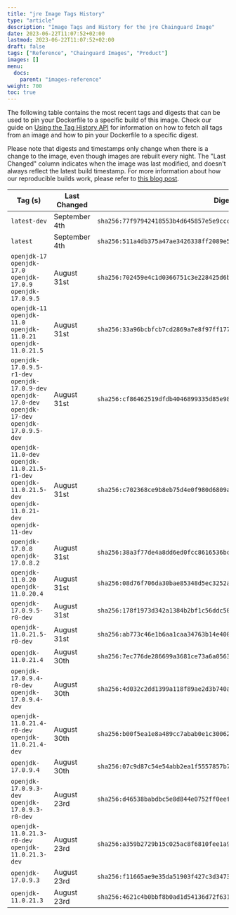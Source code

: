 ```yaml
---
title: "jre Image Tags History"
type: "article"
description: "Image Tags and History for the jre Chainguard Image"
date: 2023-06-22T11:07:52+02:00
lastmod: 2023-06-22T11:07:52+02:00
draft: false
tags: ["Reference", "Chainguard Images", "Product"]
images: []
menu:
  docs:
    parent: "images-reference"
weight: 700
toc: true
---
```


The following table contains the most recent tags and digests that can be used to pin your Dockerfile to a specific build of this image. Check our guide on [Using the Tag History API](/chainguard/chainguard-images/using-the-tag-history-api/) for information on how to fetch all tags from an image and how to pin your Dockerfile to a specific digest.

Please note that digests and timestamps only change when there is a change to the image, even though images are rebuilt every night. The "Last Changed" column indicates when the image was last modified, and doesn't always reflect the latest build timestamp. For more information about how our reproducible builds work, please refer to [this blog post](https://www.chainguard.dev/unchained/reproducing-chainguards-reproducible-image-builds).

| Tag (s)                                                                                                       | Last Changed  | Digest                                                                    |
|---------------------------------------------------------------------------------------------------------------|---------------|---------------------------------------------------------------------------|
|  `latest-dev`                                                                                                 | September 4th | `sha256:77f97942418553b4d645857e5e9ccc28e9aeda56fa593fec182ecf376b84526f` |
|  `latest`                                                                                                     | September 4th | `sha256:511a4db375a47ae3426338ff2089e5da9ad009467072d598cfd3d8a245d95493` |
|  `openjdk-17` `openjdk-17.0` `openjdk-17.0.9` `openjdk-17.0.9.5`                                              | August 31st   | `sha256:702459e4c1d0366751c3e228425d6bb98897e7d3def2c907209ed8d7fa5bcb6e` |
|  `openjdk-11` `openjdk-11.0` `openjdk-11.0.21` `openjdk-11.0.21.5`                                            | August 31st   | `sha256:33a96bcbfcb7cd2869a7e8f97ff177b58d5f7d48c8b94af0c10d65b51b8bba02` |
|  `openjdk-17.0.9.5-r1-dev` `openjdk-17.0.9-dev` `openjdk-17.0-dev` `openjdk-17-dev` `openjdk-17.0.9.5-dev`    | August 31st   | `sha256:cf86462519dfdb4046899335d85e980bafe531c552d7499edcc67e8def3a8a7b` |
|  `openjdk-11.0-dev` `openjdk-11.0.21.5-r1-dev` `openjdk-11.0.21.5-dev` `openjdk-11.0.21-dev` `openjdk-11-dev` | August 31st   | `sha256:c702368ce9b8eb75d4e0f980d6809a36f28c48ed525f012a9de4302d273c32e9` |
|  `openjdk-17.0.8` `openjdk-17.0.8.2`                                                                          | August 31st   | `sha256:38a3f77de4a8dd6ed0fcc8616536bc04d5d4d3e58501fd3b8fd8a4c85e348f39` |
|  `openjdk-11.0.20` `openjdk-11.0.20.4`                                                                        | August 31st   | `sha256:08d76f706da30bae85348d5ec3252a8fa56749d660de21f5e9b8eba800ed740d` |
|  `openjdk-17.0.9.5-r0-dev`                                                                                    | August 31st   | `sha256:178f1973d342a1384b2bf1c56ddc5026cd03c0ca282f4f401779f045f00d7045` |
|  `openjdk-11.0.21.5-r0-dev`                                                                                   | August 31st   | `sha256:ab773c46e1b6aa1caa34763b14e400892b9e8d0f869f3adf22567a1293971bcf` |
|  `openjdk-11.0.21.4`                                                                                          | August 30th   | `sha256:7ec776de286699a3681ce73a6a0563825425a81d00d75f66f13c62f8aeff12b0` |
|  `openjdk-17.0.9.4-r0-dev` `openjdk-17.0.9.4-dev`                                                             | August 30th   | `sha256:4d032c2dd1399a118f89ae2d3b740aa6a88851c4442328bc98011ebffdce1295` |
|  `openjdk-11.0.21.4-r0-dev` `openjdk-11.0.21.4-dev`                                                           | August 30th   | `sha256:b00f5ea1e8a489cc7abab0e1c300620703600d54a2862ec3acc5a98b2ab5c83f` |
|  `openjdk-17.0.9.4`                                                                                           | August 30th   | `sha256:07c9d87c54e54abb2ea1f5557857b7374274b3770d08b68abace6a799d961005` |
|  `openjdk-17.0.9.3-dev` `openjdk-17.0.9.3-r0-dev`                                                             | August 23rd   | `sha256:d46538babdbc5e8d844e0752ff0eeff3b7cab94b79f0cc2f0699dcf1d48a009f` |
|  `openjdk-11.0.21.3-r0-dev` `openjdk-11.0.21.3-dev`                                                           | August 23rd   | `sha256:a359b2729b15c025ac8f6810fee1a99d4074033c85150ef3f46e5d228ca1b9f9` |
|  `openjdk-17.0.9.3`                                                                                           | August 23rd   | `sha256:f11665ae9e35da51903f427c3d34736ea349ab2184df50d6022132b501f10857` |
|  `openjdk-11.0.21.3`                                                                                          | August 23rd   | `sha256:4621c4b0bbf8b0ad1d54136d72f631bd11729807b2288fd41a69d683b8b02f6d` |
